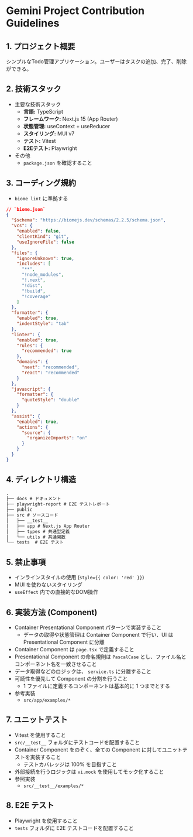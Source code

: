 # Gemini Project Contribution Guidelines

## 1. プロジェクト概要

シンプルなTodo管理アプリケーション。ユーザーはタスクの追加、完了、削除ができる。

## 2. 技術スタック

- 主要な技術スタック
  - **言語:** TypeScript
  - **フレームワーク:** Next.js 15 (App Router)
  - **状態管理:** useContext + useReducer
  - **スタイリング:** MUI v7
  - **テスト:** Vitest
  - **E2Eテスト:** Playwright
- その他
  - `package.json` を確認すること

## 3. コーディング規約

- `biome lint` に準拠する

```json
// `biome.json`
{
  "$schema": "https://biomejs.dev/schemas/2.2.5/schema.json",
  "vcs": {
    "enabled": false,
    "clientKind": "git",
    "useIgnoreFile": false
  },
  "files": {
    "ignoreUnknown": true,
    "includes": [
      "**",
      "!node_modules",
      "!.next",
      "!dist",
      "!build",
      "!coverage"
    ]
  },
  "formatter": {
    "enabled": true,
    "indentStyle": "tab"
  },
  "linter": {
    "enabled": true,
    "rules": {
      "recommended": true
    },
    "domains": {
      "next": "recommended",
      "react": "recommended"
    }
  },
  "javascript": {
    "formatter": {
      "quoteStyle": "double"
    }
  },
  "assist": {
    "enabled": true,
    "actions": {
      "source": {
        "organizeImports": "on"
      }
    }
  }
}
```

## 4. ディレクトリ構造

```txt
.
├── docs # ドキュメント
├── playwright-report # E2E テストレポート
├── public
├── src # ソースコード
│   ├── __test__
│   ├── app # Next.js App Router
│   ├── types # 共通型定義
│   └── utils # 共通関数
└── tests  # E2E テスト
```

## 5. 禁止事項

- インラインスタイルの使用 (`style={{ color: 'red' }}`)
- MUI を使わないスタイリング
- `useEffect` 内での直接的なDOM操作

## 6. 実装方法 (Component)

- Container Presentational Component パターンで実装すること
  - データの取得や状態管理は Container Component で行い、UI は Presentational Component に分離
- Container Component は `page.tsx` で定義すること
- Presentational Component の命名規則は `PascalCase` とし、ファイル名とコンポーネント名を一致させること
- データ取得などのロジックは、 `service.ts` に分離すること
- 可読性を優先して Component の分割を行うこと
  - 1 ファイルに定義するコンポーネントは基本的に 1 つまでとする
- 参考実装
  - `src/app/examples/*`

## 7. ユニットテスト

- Vitest を使用すること
- `src/__test__` フォルダにテストコードを配置すること
- Container Component をのぞく、全ての Component に対してユニットテストを実装すること
  - テストカバレッジは 100% を目指すこと
- 外部接続を行うロジックは `vi.mock` を使用してモック化すること
- 参照実装
  - `src/__test__/examples/*`

## 8. E2E テスト

- Playwright を使用すること
- `tests` フォルダに E2E テストコードを配置すること
